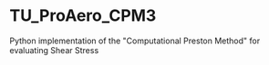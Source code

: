 # TU_ProAero_CPM3
Python implementation of the "Computational Preston Method" for evaluating Shear Stress
